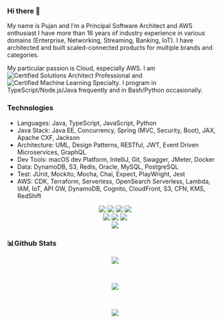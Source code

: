 ### Hi there 👋
My name is Pujan and I’m a Principal Software Architect and AWS enthusiast I have more than 16 years of industry experience in various domains (Enterprise, Networking, Streaming, Banking, IoT). I have architected and built scaled-connected products for multiple brands and categories.

My particular passion is Cloud, especially AWS. I am ![Certified Solutions Architect Professional](https://img.shields.io/badge/AWS-Certified-Solutions%20Architect%20Professional-blue?logo=amazonaws&logoColor=white) and ![Certified Machine Learning Specialty](https://img.shields.io/badge/AWS-Certified-Machine%20Learning%20Specialty-orange?logo=amazonaws&logoColor=white). I program in TypeScript/Node.js/Java frequently and in Bash/Python occasionally.

### Technologies
- Languages: Java, TypeScript, JavaScript, Python
- Java Stack: Java EE, Concurrency, Spring (MVC, Security, Boot), JAX, Apache CXF, Jackson
- Architecture: UML, Design Patterns, RESTful, JWT, Event Driven Microservices, GraphQL
- Dev Tools: macOS dev Platform, IntelliJ, Git, Swagger, JMeter, Docker
- Data: DynamoDB, S3, Redis, Oracle, MySQL, PostgreSQL
- Test: JUnit, Mockito, Mocha, Chai, Expect, PlayWright, Jest
- AWS: CDK, Terraform, Serverless, OpenSearch Serverless, Lambda, IAM, IoT, API GW, DynamoDB, Cognito, CloudFront, S3, CFN, KMS, RedShift

<p align='center'>
	<img src='https://img.shields.io/badge/Java-ED8B00?style=for-the-badge&logo=openjdk&logoColor=white'/>
	<img src='https://img.shields.io/badge/python-3670A0?style=for-the-badge&logo=python&logoColor=ffdd54'/>
	<img src='https://img.shields.io/badge/typescript-3670A0?style=for-the-badge&logo=typescript&logoColor=ffdd54'/>
  <img src='https://img.shields.io/badge/javascript-%23323330.svg?style=for-the-badge&logo=javascript&logoColor=%23F7DF1E'/>
<br>
	<img src='https://img.shields.io/badge/AWS-%23FF9900.svg?style=for-the-badge&logo=amazon-aws&logoColor=white'/>
  <img src='https://img.shields.io/badge/Lambda-%23FF9900.svg?style=for-the-badge&logo=amazon-aws&logoColor=white'/>
  <img src='https://img.shields.io/badge/MachineLearning-%23404d59.svg?style=for-the-badge&logo=amazon-aws&logoColor=2361DAFB'/>
<br>
	<img src='https://img.shields.io/badge/node.js-6DA55F?style=for-the-badge&logo=node.js&logoColor=white'/>
</p>

### 📊Github Stats 


<p align='center'><img src='https://github-readme-stats.vercel.app/api/top-langs/?username=pujansrt&&theme=dracula&hide=css,html' align='center'/></p>

<br>

<p align='center'><img src='https://github-readme-stats.vercel.app/api/?username=pujansrt&theme=dracula&show_icons=true' align='center'/></p>

<br>

<p align='center'><img src='https://github-profile-trophy.vercel.app/?username=pujansrt&theme=dracula&row=1&column=6' align='center'/></p>

